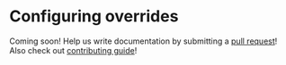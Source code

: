 # Configuring overrides

Coming soon! Help us write documentation by submitting a
 [pull request](https://github.com/aleksul/repid/pulls)!
Also check out [contributing guide](https://repid.aleksul.space/latest/contributing/)!
